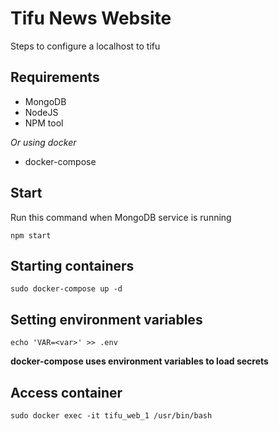 # Tifu News Website
Steps to configure a localhost to tifu

## Requirements

* MongoDB
* NodeJS
* NPM tool

*Or using docker*

* docker-compose

## Start
Run this command when MongoDB service is running

`npm start`

## Starting containers

`sudo docker-compose up -d`

## Setting environment variables

`echo 'VAR=<var>' >> .env`  

**docker-compose uses environment variables to load secrets**

## Access container

`sudo docker exec -it tifu_web_1 /usr/bin/bash`
